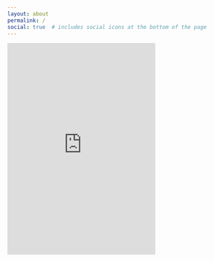 ```yaml
---
layout: about
permalink: /
social: true  # includes social icons at the bottom of the page
---
```

<iframe src="https://giphy.com/embed/IGCt72EXJKzaTVNtyC" width="335" height="480" frameBorder="0" class="giphy-embed" allowFullScreen></iframe>
